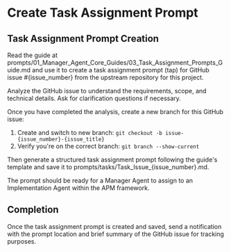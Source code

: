 # Create Task Assignment Prompt

## Task Assignment Prompt Creation
Read the guide at prompts/01_Manager_Agent_Core_Guides/03_Task_Assignment_Prompts_Guide.md and use it to create a task assignment prompt (tap) for GitHub issue #{issue_number} from the upstream repository for this project. 

Analyze the GitHub issue to understand the requirements, scope, and technical details.  Ask for clarification questions if necessary.

Once you have completed the analysis, create a new branch for this GitHub issue:
1. Create and switch to new branch: `git checkout -b issue-{issue_number}-{issue_title}`
2. Verify you're on the correct branch: `git branch --show-current`


Then generate a structured task assignment prompt following the guide's template and save it to prompts/tasks/Task_Issue_{issue_number}.md.

The prompt should be ready for a Manager Agent to assign to an Implementation Agent within the APM framework.

## Completion
Once the task assignment prompt is created and saved, send a notification with the prompt location and brief summary of the GitHub issue for tracking purposes.